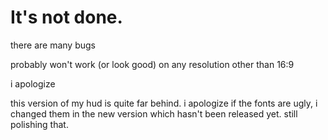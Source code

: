 
It's not done.
=======
there are many bugs

probably won't work (or look good) on any resolution other than 16:9

i apologize

this version of my hud is quite far behind. i apologize if the fonts are ugly, i changed them in the new version which hasn't been released yet. still polishing that.

